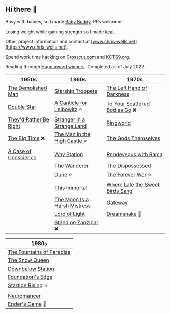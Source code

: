 ## Hi there 👋

Busy with babies, so I made [Baby Buddy](https://github.com/babybuddy/babybuddy). PRs welcome!

Losing weight while gaining strength so I made [kcal](https://github.com/kcal-app/kcal).

Other project information and contact at [www.chris-wells.net](https://www.chris-wells.net).

Spend work time hacking on [Crosscut.com](https://crosscut.com) and [KCTS9.org](https://www.kcts9.org).

Reading through [Hugo award winners](https://en.wikipedia.org/wiki/Hugo_Award_for_Best_Novel). Completed as of July 2022:

| 1950s  | 1960s | 1970s |
| ------------- | ------------- | ------------- |
| [The Demolished Man](https://en.wikipedia.org/wiki/The_Demolished_Man) | [Starship Troopers](https://en.wikipedia.org/wiki/Starship_Troopers) | [The Left Hand of Darkness](https://en.wikipedia.org/wiki/The_Left_Hand_of_Darkness) |
| [Double Star](https://en.wikipedia.org/wiki/Double_Star) | [A Canticle for Leibowitz](https://en.wikipedia.org/wiki/A_Canticle_for_Leibowitz) ⭐ | [To Your Scattered Bodies Go](https://en.wikipedia.org/wiki/To_Your_Scattered_Bodies_Go) ❌ |
| [They'd Rather Be Right](https://en.wikipedia.org/wiki/They%27d_Rather_Be_Right) | [Stranger in a Strange Land](https://en.m.wikipedia.org/wiki/Stranger_in_a_Strange_Land) | [Ringworld](https://en.wikipedia.org/wiki/Ringworld) |
| [The Big Time](https://en.wikipedia.org/wiki/The_Big_Time_(novel)) ❌ | [The Man in the High Castle](https://en.wikipedia.org/wiki/The_Man_in_the_High_Castle) ⭐ | [The Gods Themselves](https://en.wikipedia.org/wiki/The_Gods_Themselves) |
| [A Case of Conscience](https://en.wikipedia.org/wiki/A_Case_of_Conscience) | [Way Station](https://en.wikipedia.org/wiki/Way_Station_(novel)) | [Rendeveous with Rama](https://en.wikipedia.org/wiki/Rendezvous_with_Rama) |
| | [The Wanderer](https://en.wikipedia.org/wiki/The_Wanderer_(Leiber_novel)) | [The Dispossessed](https://en.m.wikipedia.org/wiki/The_Dispossessed) |
| | [Dune](https://en.wikipedia.org/wiki/Dune_(novel)) ⭐ | [The Forever War](https://en.m.wikipedia.org/wiki/The_Forever_War) ⭐ | 
| | [This Immortal](https://en.wikipedia.org/wiki/This_Immortal) | [Where Late the Sweet Birds Sang](https://en.wikipedia.org/wiki/Where_Late_the_Sweet_Birds_Sang) |
| | [The Moon Is a Harsh Mistress](https://en.wikipedia.org/wiki/The_Moon_Is_a_Harsh_Mistress) | [Gateway](https://en.wikipedia.org/wiki/Gateway_(novel)) |
| | [Lord of Light](https://en.wikipedia.org/wiki/Lord_of_Light) | [Dreamsnake](https://en.wikipedia.org/wiki/Dreamsnake) 🌟 |
| | [Stand on Zanzibar](https://en.wikipedia.org/wiki/Stand_on_Zanzibar) ❌ | |

| 1980s |
| ------------- |
[The Fountains of Paradise](https://en.wikipedia.org/wiki/The_Fountains_of_Paradise) |
[The Snow Queen](https://en.wikipedia.org/wiki/The_Snow_Queen_(Vinge_novel)) |
[Downbelow Station](https://en.wikipedia.org/wiki/Downbelow_Station) |
[Foundation's Edge](https://en.wikipedia.org/wiki/Foundation%27s_Edge) |
[Startide Rising](https://en.wikipedia.org/wiki/Startide_Rising) ⭐ |
[Neuromancer](https://en.wikipedia.org/wiki/Neuromancer) |
[Ender's Game](https://en.wikipedia.org/wiki/Ender%27s_Game) 🌟 |
